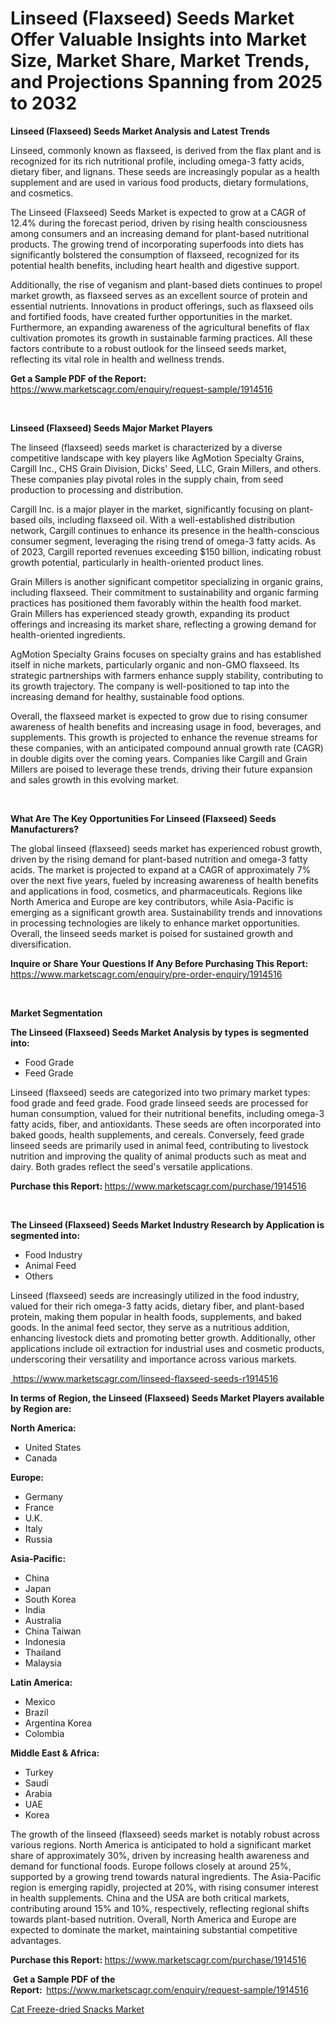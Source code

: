 <p><h1>Linseed (Flaxseed) Seeds Market Offer Valuable Insights into Market Size, Market Share, Market Trends, and Projections Spanning from 2025 to 2032</h1></p><p><strong>Linseed (Flaxseed) Seeds Market Analysis and Latest Trends</strong></p>
<p><p>Linseed, commonly known as flaxseed, is derived from the flax plant and is recognized for its rich nutritional profile, including omega-3 fatty acids, dietary fiber, and lignans. These seeds are increasingly popular as a health supplement and are used in various food products, dietary formulations, and cosmetics.</p><p>The Linseed (Flaxseed) Seeds Market is expected to grow at a CAGR of 12.4% during the forecast period, driven by rising health consciousness among consumers and an increasing demand for plant-based nutritional products. The growing trend of incorporating superfoods into diets has significantly bolstered the consumption of flaxseed, recognized for its potential health benefits, including heart health and digestive support.</p><p>Additionally, the rise of veganism and plant-based diets continues to propel market growth, as flaxseed serves as an excellent source of protein and essential nutrients. Innovations in product offerings, such as flaxseed oils and fortified foods, have created further opportunities in the market. Furthermore, an expanding awareness of the agricultural benefits of flax cultivation promotes its growth in sustainable farming practices. All these factors contribute to a robust outlook for the linseed seeds market, reflecting its vital role in health and wellness trends.</p></p>
<p><strong>Get a Sample PDF of the Report:&nbsp;</strong> <a href="https://www.marketscagr.com/enquiry/request-sample/1914516?utm_campaign=2337&utm_medium=2&utm_source=Github&utm_content=ia&utm_term=15022025&utm_id=linseed-flaxseed-seeds">https://www.marketscagr.com/enquiry/request-sample/1914516</a></p>
<p>&nbsp;</p>
<p><strong>Linseed (Flaxseed) Seeds Major Market Players</strong></p>
<p><p>The linseed (flaxseed) seeds market is characterized by a diverse competitive landscape with key players like AgMotion Specialty Grains, Cargill Inc., CHS Grain Division, Dicks' Seed, LLC, Grain Millers, and others. These companies play pivotal roles in the supply chain, from seed production to processing and distribution.</p><p>Cargill Inc. is a major player in the market, significantly focusing on plant-based oils, including flaxseed oil. With a well-established distribution network, Cargill continues to enhance its presence in the health-conscious consumer segment, leveraging the rising trend of omega-3 fatty acids. As of 2023, Cargill reported revenues exceeding $150 billion, indicating robust growth potential, particularly in health-oriented product lines.</p><p>Grain Millers is another significant competitor specializing in organic grains, including flaxseed. Their commitment to sustainability and organic farming practices has positioned them favorably within the health food market. Grain Millers has experienced steady growth, expanding its product offerings and increasing its market share, reflecting a growing demand for health-oriented ingredients.</p><p>AgMotion Specialty Grains focuses on specialty grains and has established itself in niche markets, particularly organic and non-GMO flaxseed. Its strategic partnerships with farmers enhance supply stability, contributing to its growth trajectory. The company is well-positioned to tap into the increasing demand for healthy, sustainable food options.</p><p>Overall, the flaxseed market is expected to grow due to rising consumer awareness of health benefits and increasing usage in food, beverages, and supplements. This growth is projected to enhance the revenue streams for these companies, with an anticipated compound annual growth rate (CAGR) in double digits over the coming years. Companies like Cargill and Grain Millers are poised to leverage these trends, driving their future expansion and sales growth in this evolving market.</p></p>
<p>&nbsp;</p>
<p><strong>What Are The Key Opportunities For Linseed (Flaxseed) Seeds Manufacturers?</strong></p>
<p><p>The global linseed (flaxseed) seeds market has experienced robust growth, driven by the rising demand for plant-based nutrition and omega-3 fatty acids. The market is projected to expand at a CAGR of approximately 7% over the next five years, fueled by increasing awareness of health benefits and applications in food, cosmetics, and pharmaceuticals. Regions like North America and Europe are key contributors, while Asia-Pacific is emerging as a significant growth area. Sustainability trends and innovations in processing technologies are likely to enhance market opportunities. Overall, the linseed seeds market is poised for sustained growth and diversification.</p></p>
<p><strong>Inquire or Share Your Questions If Any Before Purchasing This Report:</strong> <a href="https://www.marketscagr.com/enquiry/pre-order-enquiry/1914516?utm_campaign=2337&utm_medium=2&utm_source=Github&utm_content=ia&utm_term=15022025&utm_id=linseed-flaxseed-seeds">https://www.marketscagr.com/enquiry/pre-order-enquiry/1914516</a></p>
<p>&nbsp;</p>
<p><strong>Market Segmentation</strong></p>
<p><strong>The Linseed (Flaxseed) Seeds Market Analysis by types is segmented into:</strong></p>
<p><ul><li>Food Grade</li><li>Feed Grade</li></ul></p>
<p><p>Linseed (flaxseed) seeds are categorized into two primary market types: food grade and feed grade. Food grade linseed seeds are processed for human consumption, valued for their nutritional benefits, including omega-3 fatty acids, fiber, and antioxidants. These seeds are often incorporated into baked goods, health supplements, and cereals. Conversely, feed grade linseed seeds are primarily used in animal feed, contributing to livestock nutrition and improving the quality of animal products such as meat and dairy. Both grades reflect the seed's versatile applications.</p></p>
<p><strong>Purchase this Report:&nbsp;</strong><a href="https://www.marketscagr.com/purchase/1914516?utm_campaign=2337&utm_medium=2&utm_source=Github&utm_content=ia&utm_term=15022025&utm_id=linseed-flaxseed-seeds">https://www.marketscagr.com/purchase/1914516</a></p>
<p>&nbsp;</p>
<p><strong>The Linseed (Flaxseed) Seeds Market Industry Research by Application is segmented into:</strong></p>
<p><ul><li>Food Industry</li><li>Animal Feed</li><li>Others</li></ul></p>
<p><p>Linseed (flaxseed) seeds are increasingly utilized in the food industry, valued for their rich omega-3 fatty acids, dietary fiber, and plant-based protein, making them popular in health foods, supplements, and baked goods. In the animal feed sector, they serve as a nutritious addition, enhancing livestock diets and promoting better growth. Additionally, other applications include oil extraction for industrial uses and cosmetic products, underscoring their versatility and importance across various markets.</p></p>
<p><a href="https://www.marketscagr.com/linseed-flaxseed-seeds-r1914516?utm_campaign=2337&utm_medium=2&utm_source=Github&utm_content=ia&utm_term=15022025&utm_id=linseed-flaxseed-seeds">&nbsp;https://www.marketscagr.com/linseed-flaxseed-seeds-r1914516</a></p>
<p><strong>In terms of Region, the Linseed (Flaxseed) Seeds Market Players available by Region are:</strong></p>
<p>
    <p> <strong> North America: </strong>
        <ul>
            <li>United States</li>
            <li>Canada</li>
        </ul>
        </p> 
    <p> <strong> Europe: </strong>
        <ul>
            <li>Germany</li>
            <li>France</li>
            <li>U.K.</li>
            <li>Italy</li>
            <li>Russia</li>
        </ul>
        </p> 
    <p> <strong> Asia-Pacific: </strong>
        <ul>
            <li>China</li>
            <li>Japan</li>
            <li>South Korea</li>
            <li>India</li>
            <li>Australia</li>
            <li>China Taiwan</li>
            <li>Indonesia</li>
            <li>Thailand</li>
            <li>Malaysia</li>
        </ul>
        </p> 
    <p> <strong> Latin America: </strong>
        <ul>
            <li>Mexico</li>
            <li>Brazil</li>
            <li>Argentina Korea</li>
            <li>Colombia</li>
        </ul>
        </p> 
    <p> <strong> Middle East & Africa: </strong>
        <ul>
            <li>Turkey</li>
            <li>Saudi</li>
            <li>Arabia</li>
            <li>UAE</li>
            <li>Korea</li>
        </ul>
    </p>
    </p>
<p><p>The growth of the linseed (flaxseed) seeds market is notably robust across various regions. North America is anticipated to hold a significant market share of approximately 30%, driven by increasing health awareness and demand for functional foods. Europe follows closely at around 25%, supported by a growing trend towards natural ingredients. The Asia-Pacific region is emerging rapidly, projected at 20%, with rising consumer interest in health supplements. China and the USA are both critical markets, contributing around 15% and 10%, respectively, reflecting regional shifts towards plant-based nutrition. Overall, North America and Europe are expected to dominate the market, maintaining substantial competitive advantages.</p></p>
<p><strong>Purchase this Report: </strong><a href="https://www.marketscagr.com/purchase/1914516?utm_campaign=2337&utm_medium=2&utm_source=Github&utm_content=ia&utm_term=15022025&utm_id=linseed-flaxseed-seeds">https://www.marketscagr.com/purchase/1914516</a></p>
<p>&nbsp;<strong>Get a Sample PDF of the Report:&nbsp;&nbsp;</strong><a href="https://www.marketscagr.com/enquiry/request-sample/1914516?utm_campaign=2337&utm_medium=2&utm_source=Github&utm_content=ia&utm_term=15022025&utm_id=linseed-flaxseed-seeds">https://www.marketscagr.com/enquiry/request-sample/1914516</a></p>
<p><strong></strong></p>
<p><p><a href="https://github.com/semiensamuel72378/Market-Research-Report-List-1/blob/main/cat-freeze-dried-snacks-market.md?utm_campaign=2337&utm_medium=2&utm_source=Github&utm_content=ia&utm_term=15022025&utm_id=linseed-flaxseed-seeds">Cat Freeze-dried Snacks Market</a></p></p>